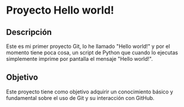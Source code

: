  # Proyecto Hello world!
 
 ## Descripción
 Este es mi primer proyecto Git, lo he llamado "Hello world!" y por el
 momento tiene poca cosa, un script de Python que cuando lo ejecutas
 simplemente imprime por pantalla el mensaje "Hello world!".
 ## Objetivo
 Este proyecto tiene como objetivo adquirir un conocimiento básico y
 fundamental sobre el uso de Git y su interacción con GitHub.